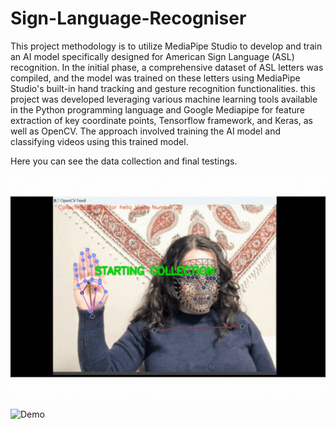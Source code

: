 # Sign-Language-Recogniser

This project  methodology is  to utilize MediaPipe Studio to develop and train an AI model specifically designed for American Sign Language (ASL) recognition. In the initial phase, a comprehensive dataset of ASL letters was compiled, and the model was trained on these letters using MediaPipe Studio's built-in hand tracking and gesture recognition functionalities.
this project was developed leveraging various machine learning tools available in the Python programming language and Google Mediapipe for feature extraction of key coordinate points, Tensorflow framework, and Keras, as well as OpenCV. The approach involved training the AI model and classifying videos using this trained model.

Here you can see the data collection and final testings.

![Data collection](https://github.com/SheidaRa/Sign-Language-Recogniser/blob/main/Data%20Collection.gif "Collecting Data")

![Demo](https://github.com/SheidaRa/Sign-Language-Recogniser/blob/main/Demo.gif "Demo")
